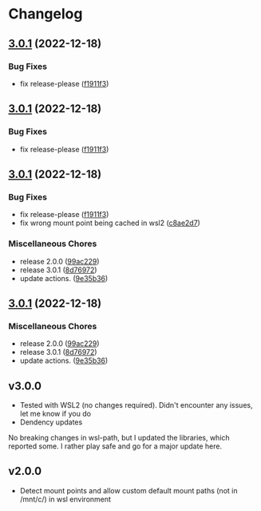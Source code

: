 # Changelog
## [3.0.1](https://github.com/mojadev/wsl-path/compare/v3.0.1...v3.0.1) (2022-12-18)


### Bug Fixes

* fix release-please ([f1911f3](https://github.com/mojadev/wsl-path/commit/f1911f3d4e4c329bf7c04804b7eb921c1af9bea7))

## [3.0.1](https://github.com/mojadev/wsl-path/compare/v3.0.1...v3.0.1) (2022-12-18)


### Bug Fixes

* fix release-please ([f1911f3](https://github.com/mojadev/wsl-path/commit/f1911f3d4e4c329bf7c04804b7eb921c1af9bea7))

## [3.0.1](https://github.com/mojadev/wsl-path/compare/3.0.0...v3.0.1) (2022-12-18)


### Bug Fixes

* fix release-please ([f1911f3](https://github.com/mojadev/wsl-path/commit/f1911f3d4e4c329bf7c04804b7eb921c1af9bea7))
* fix wrong mount point being cached in wsl2 ([c8ae2d7](https://github.com/mojadev/wsl-path/commit/c8ae2d7e7cfe88ca3b483eef90eff6750a03dc50))


### Miscellaneous Chores

* release 2.0.0 ([99ac229](https://github.com/mojadev/wsl-path/commit/99ac2292a4d2d7ad8cce0a42eb34dc8bb8a108f9))
* release 3.0.1 ([8d76972](https://github.com/mojadev/wsl-path/commit/8d769727061ce84a410680a1b7bed8e4a4712575))
* update actions. ([9e35b36](https://github.com/mojadev/wsl-path/commit/9e35b36f0b2e064cebe9a9c4a400405360af86ae))

## [3.0.1](https://github.com/mojadev/wsl-path/compare/3.0.0...v3.0.1) (2022-12-18)


### Miscellaneous Chores

* release 2.0.0 ([99ac229](https://github.com/mojadev/wsl-path/commit/99ac2292a4d2d7ad8cce0a42eb34dc8bb8a108f9))
* release 3.0.1 ([8d76972](https://github.com/mojadev/wsl-path/commit/8d769727061ce84a410680a1b7bed8e4a4712575))
* update actions. ([9e35b36](https://github.com/mojadev/wsl-path/commit/9e35b36f0b2e064cebe9a9c4a400405360af86ae))

## v3.0.0

- Tested with WSL2 (no changes required). Didn't encounter any issues, let me know if you do
- Dendency updates

No breaking changes in wsl-path, but I updated the libraries, which reported some. I rather play
safe and go for a major update here. 

## v2.0.0

- Detect mount points and allow custom default mount paths (not in /mnt/c/) in wsl environment
